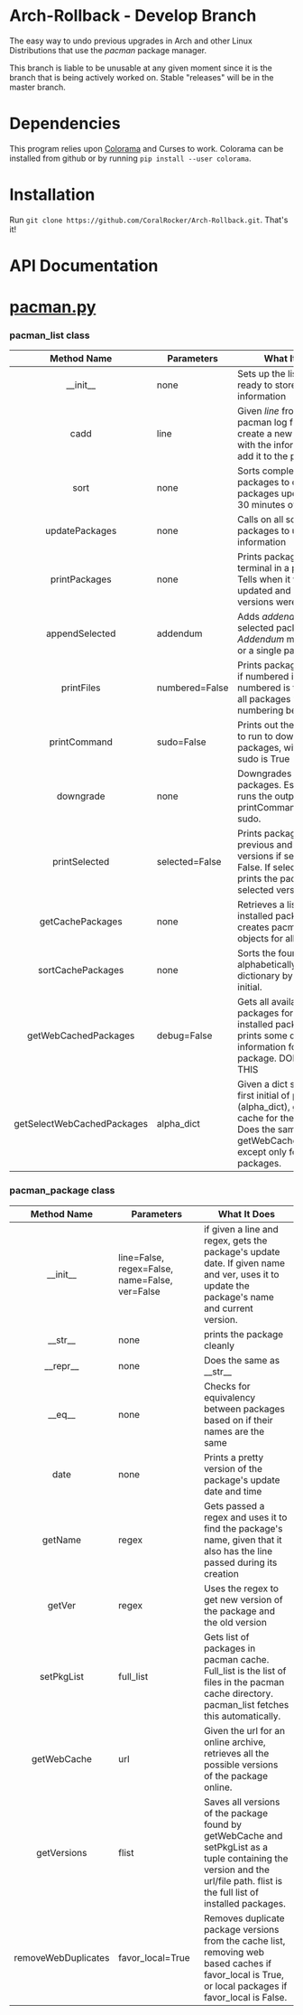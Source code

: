 # Arch-Rollback - Develop Branch
The easy way to undo previous upgrades in Arch and other Linux Distributions that use the _pacman_ package manager.

This branch is liable to be unusable at any given moment since it is the branch that is being actively worked on. Stable "releases" will be in the master branch. 

# Dependencies

This program relies upon [Colorama](https://github.com/tartley/colorama) and Curses to work. Colorama can be installed from github or by running `pip install --user colorama`.


# Installation
Run `git clone https://github.com/CoralRocker/Arch-Rollback.git`. That's it!

# API Documentation

# [pacman.py](pacman.py)

### pacman_list class
| Method Name | Parameters | What It Does |
|:---:|---|---|
| \_\_init__ | none | Sets up the list to be ready to store package information |
| cadd | line | Given _line_ from the pacman log file, will create a new package with the information and add it to the package list
| sort | none | Sorts complete list of packages to contain only packages updated within 30 minutes of each other
| updatePackages| none | Calls on all sorted packages to update their information
| printPackages | none | Prints packages to terminal in a pretty way. Tells when it was last updated and what versions were affected.
| appendSelected | addendum | Adds _addendum_ to list of selected packages. _Addendum_ may be a list or a single package 
| printFiles | numbered=False | Prints packages normally if numbered is false. If numbered is true, prints all packages with numbering before them.
| printCommand | sudo=False | Prints out the command to run to downgrade packages, with sudo if sudo is True
| downgrade | none | Downgrades all selected packages. Essentially runs the output of printCommand. Uses sudo.
| printSelected | selected=False | Prints packages and their previous and new versions if selected is False. If selected is True, prints the packages' selected versions.
| getCachePackages | none | Retrieves a list of all installed packages and creates pacman_package objects for all of them.
| sortCachePackages | none | Sorts the found packages alphabetically in a dictionary by their first initial.
| getWebCachedPackages | debug=False | Gets all available web packages for each installed package. Debug prints some debugging information for each package. DON'T USE THIS
| getSelectWebCachedPackages | alpha_dict | Given a dict sorted by the first initial of packages (alpha_dict), gets web cache for the packages. Does the same thing as getWebCachedPackages, except only for selected packages.

### pacman_package class
| Method Name | Parameters | What It Does |
|:---:|---|---|
| \_\_init__ | line=False, regex=False, name=False, ver=False | if given a line and regex, gets the package's update date. If given name and ver, uses it to update the package's name and current version. 
| \_\_str__ | none | prints the package cleanly
| \_\_repr__ | none | Does the same as \_\_str__
| \_\_eq__ | none | Checks for equivalency between packages based on if their names are the same
| date | none | Prints a pretty version of the package's update date and time
| getName | regex | Gets passed a regex and uses it to find the package's name, given that it also has the line passed during its creation
| getVer | regex | Uses the regex to get new version of the package and the old version
| setPkgList | full_list | Gets list of packages in pacman cache. Full_list is the list of files in the pacman cache directory. pacman_list fetches this automatically.
| getWebCache | url | Given the url for an online archive, retrieves all the possible versions of the package online.
| getVersions | flist | Saves all versions of the package found by getWebCache and setPkgList as a tuple containing the version and the url/file path. flist is the full list of installed packages.
| removeWebDuplicates | favor_local=True | Removes duplicate package versions from the cache list, removing web based caches if favor_local is True, or local packages if favor_local is False.
